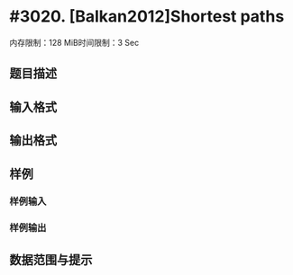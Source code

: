 # #3020. [Balkan2012]Shortest paths

内存限制：128 MiB时间限制：3 Sec

## 题目描述

## 输入格式

## 输出格式

## 样例

### 样例输入

### 样例输出

## 数据范围与提示
